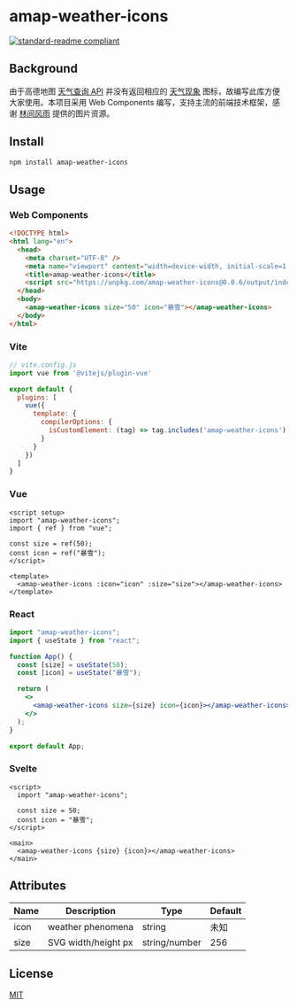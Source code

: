 # amap-weather-icons

[![standard-readme compliant](https://img.shields.io/badge/readme%20style-standard-brightgreen.svg?style=flat-square)](https://github.com/RichardLitt/standard-readme)

## Background

由于高德地图 [天气查询 API](https://lbs.amap.com/api/webservice/guide/api/weatherinfo/#t1) 并没有返回相应的 [天气现象](https://lbs.amap.com/api/webservice/guide/tools/weather-code) 图标，故编写此库方便大家使用。本项目采用 Web Components 编写，支持主流的前端技术框架，感谢 [林间风雨](https://download.csdn.net/download/jack_rose_me/33450342) 提供的图片资源。

## Install

```bash
npm install amap-weather-icons
```

## Usage

### Web Components

```html
<!DOCTYPE html>
<html lang="en">
  <head>
    <meta charset="UTF-8" />
    <meta name="viewport" content="width=device-width, initial-scale=1.0" />
    <title>amap-weather-icons</title>
    <script src="https://unpkg.com/amap-weather-icons@0.0.6/output/index.js"></script>
  </head>
  <body>
    <amap-weather-icons size="50" icon="暴雪"></amap-weather-icons>
  </body>
</html>
```

### Vite

```javascript
// vite.config.js
import vue from '@vitejs/plugin-vue'

export default {
  plugins: [
    vue({
      template: {
        compilerOptions: {
          isCustomElement: (tag) => tag.includes('amap-weather-icons')
        }
      }
    })
  ]
}
```

### Vue

```vue
<script setup>
import "amap-weather-icons";
import { ref } from "vue";

const size = ref(50);
const icon = ref("暴雪");
</script>

<template>
  <amap-weather-icons :icon="icon" :size="size"></amap-weather-icons>
</template>
```

### React

```jsx
import "amap-weather-icons";
import { useState } from "react";

function App() {
  const [size] = useState(50);
  const [icon] = useState("暴雪");

  return (
    <>
      <amap-weather-icons size={size} icon={icon}></amap-weather-icons>
    </>
  );
}

export default App;
```

### Svelte

```svelte
<script>
  import "amap-weather-icons";

  const size = 50;
  const icon = "暴雪";
</script>

<main>
  <amap-weather-icons {size} {icon}></amap-weather-icons>
</main>
```

## Attributes

| Name | Description         | Type          | Default |
| ---- | ------------------- | ------------- | ------- |
| icon | weather phenomena   | string        | 未知    |
| size | SVG width/height px | string/number | 256     |

## License

[MIT](LICENSE)
